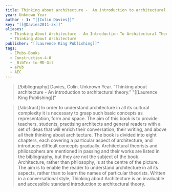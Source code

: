 ```yaml
---
title: Thinking about architecture -  An introduction to architectural theory
year: Unknown Year
author - 1: "[[Colin Davies]]"
key: "[[@Davies2011-zx]]"
aliases:
  - Thinking About Architecture - An Introduction To Architectural Theory
  - Thinking About Architecture
publisher: "[[Laurence King Publishing]]"
tags:
  - EPubs-Books
  - Construction-4-0
  - _BibTex-to-MD-Git
  - ePub
  - AEC
---
```


> [!bibliography]
> Davies, Colin. Unknown Year. “Thinking about architecture -  An introduction to architectural theory.” "[[Laurence King Publishing]]"

> [!abstract]
> In order to understand architecture in all its cultural complexity it is necessary to grasp such basic concepts as representation, form and space. The aim of this book is to provide teachers, students, practising architects and general readers with a set of ideas that will enrich their conversation, their writing, and above all their thinking about architecture. The book is divided into eight chapters, each covering a particular aspect of architecture, and introduces difficult concepts gradually. Architectural theorists and philosophers are mentioned in passing and their works are listed in the bibliography, but they are not the subject of the book. Architecture, rather than philosophy, is at the centre of the picture. The aim is to enable the reader to understand architecture in all its aspects, rather than to learn the names of particular theorists. Written in a conversational style, Thinking about Architecture is an invaluable and accessible standard introduction to architectural theory.